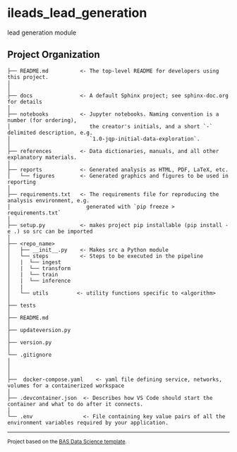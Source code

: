 ileads_lead_generation
==============================

lead generation module

Project Organization
------------
    ├── README.md          <- The top-level README for developers using this project.
    │
    │
    ├── docs               <- A default Sphinx project; see sphinx-doc.org for details
    │
    ├── notebooks          <- Jupyter notebooks. Naming convention is a number (for ordering),
    │                         the creator's initials, and a short `-` delimited description, e.g.
    │                         `1.0-jqp-initial-data-exploration`.
    │
    ├── references         <- Data dictionaries, manuals, and all other explanatory materials.
    │
    ├── reports            <- Generated analysis as HTML, PDF, LaTeX, etc.
    │   └── figures        <- Generated graphics and figures to be used in reporting
    │    
    ├── requirements.txt   <- The requirements file for reproducing the analysis environment, e.g.
    │                        generated with `pip freeze > requirements.txt`
    │
    ├── setup.py           <- makes project pip installable (pip install -e .) so src can be imported
    │    
    ├── <repo_name>
    │   ├── __init__.py    <- Makes src a Python module
    │   └── steps          <- Steps to be executed in the pipeline
    │   |  └── ingest
    │   |  └── transform
    │   |  └── train
    │   |  └── inference
    │   |
    │   └── utils         <- utility functions specific to <algorithm>
    │
    ├── tests
    │
    ├── README.md
    │    
    ├── updateversion.py
    │
    ├── version.py
    │
    └── .gitignore
    │                       
    │   
    │
    ├──  docker-compose.yaml    <- yaml file defining service, networks, volumes for a containerized workspace
    │
    ├── .devcontainer.json  <- Describes how VS Code should start the container and what to do after it connects.
    │
    └── .env                <- File containing key value pairs of all the environment variables required by your application.


--------

<p><small>Project based on the <a target="_blank" href="https://github.com/etn-electrical/bas-data-science-quickstart-repo.git">BAS Data Science template</a>.</small></p>